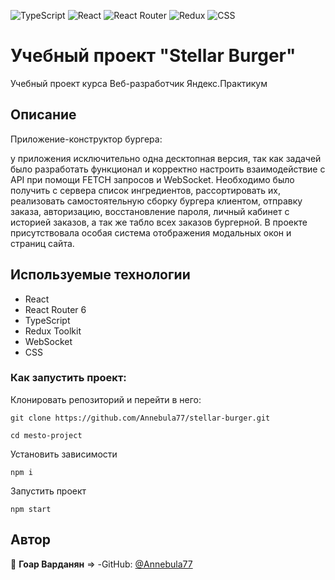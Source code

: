![TypeScript](https://img.shields.io/badge/typescript-%23007ACC.svg?style=for-the-badge&logo=typescript&logoColor=white)  ![React](https://img.shields.io/badge/react-%2320232a.svg?style=for-the-badge&logo=react&logoColor=%2361DAFB) ![React Router](https://img.shields.io/badge/React_Router-CA4245?style=for-the-badge&logo=react-router&logoColor=white)  ![Redux](https://img.shields.io/badge/redux-%23593d88.svg?style=for-the-badge&logo=redux&logoColor=white) ![CSS](https://img.shields.io/badge/css-%231572B6.svg?style=for-the-badge&logo=css3&logoColor=white) 

# Учебный проект "Stellar Burger"
Учебный проект курса Веб-разработчик Яндекс.Практикум
## Описание

Приложение-конструктор бургера:

у приложения исключительно одна десктопная версия, так как задачей было разработать функционал и корректно настроить взаимодействие с API при помощи FETCH запросов и WebSocket. Необходимо было получить с сервера список ингредиентов, рассортировать их, реализовать самостоятельную сборку бургера клиентом, отправку заказа, авторизацию, восстановление пароля, личный кабинет с историей заказов, а так же табло всех заказов бургерной. В проекте присутствовала особая система отображения модальных окон и страниц сайта.

## Используемые технологии
- React
- React Router 6
- TypeScript 
- Redux Toolkit
- WebSocket
- CSS

### Как запустить проект:

Клонировать репозиторий и перейти в него:

```
git clone https://github.com/Annebula77/stellar-burger.git

cd mesto-project
```

Установить зависимости

```
npm i
```

Запустить проект

```
npm start
```

## Автор
👤 **Гоар Варданян** => -GitHub: [@Annebula77](https://github.com/Annebula77)
